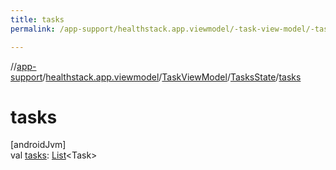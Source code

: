 ```yaml
---
title: tasks
permalink: /app-support/healthstack.app.viewmodel/-task-view-model/-tasks-state/tasks.html

---
```

//[app-support](../../../../index.html)/[healthstack.app.viewmodel](../../index.html)/[TaskViewModel](../index.html)/[TasksState](index.html)/[tasks](tasks.html)



# tasks



[androidJvm]\
val [tasks](tasks.html): [List](https://kotlinlang.org/api/latest/jvm/stdlib/kotlin.collections/-list/index.html)&lt;Task&gt;




